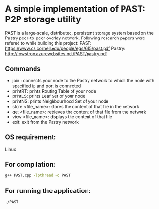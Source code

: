 # A simple implementation of PAST: P2P storage utility
PAST is a large-scale, distributed, persistent storage system based on the Pastry peer-to-peer overlay network.
Following research papers were refered to while building this project:
PAST: https://www.cs.cornell.edu/people/egs/615/past.pdf
Pastry: http://rowstron.azurewebsites.net/PAST/pastry.pdf

## Commands
* join <ip> <port>: connects your node to the Pastry network to which the node with specified ip and port is connected
* printRT: prints Routing Table of your node
* printLS: prints Leaf Set of your node
* printNS: prints Neighbourhood Set of your node
* store <file_name>: stores the content of that file in the network
* get <file_name>: retrieves the content of that file from the network
* view <file_name>: displays the content of that file
* exit: exit from the Pastry network

## OS requirement:
Linux

## For compilation:
```bash
g++ PAST.cpp -lpthread -o PAST
```

## For running the application:
```bash
./PAST
```
